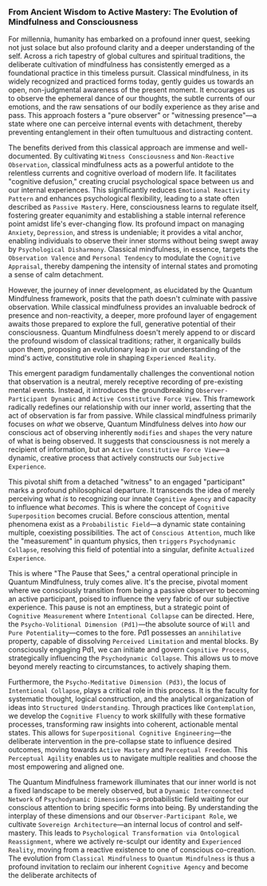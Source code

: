 ### From Ancient Wisdom to Active Mastery: The Evolution of Mindfulness and Consciousness

For millennia, humanity has embarked on a profound inner quest, seeking not just solace but also profound clarity and a deeper understanding of the self. Across a rich tapestry of global cultures and spiritual traditions, the deliberate cultivation of mindfulness has consistently emerged as a foundational practice in this timeless pursuit. Classical mindfulness, in its widely recognized and practiced forms today, gently guides us towards an open, non-judgmental awareness of the present moment. It encourages us to observe the ephemeral dance of our thoughts, the subtle currents of our emotions, and the raw sensations of our bodily experience as they arise and pass. This approach fosters a "pure observer" or "witnessing presence"—a state where one can perceive internal events with detachment, thereby preventing entanglement in their often tumultuous and distracting content.

The benefits derived from this classical approach are immense and well-documented. By cultivating `Witness Consciousness` and `Non-Reactive Observation`, classical mindfulness acts as a powerful antidote to the relentless currents and cognitive overload of modern life. It facilitates "cognitive defusion," creating crucial psychological space between us and our internal experiences. This significantly reduces `Emotional Reactivity Pattern` and enhances psychological flexibility, leading to a state often described as `Passive Mastery`. Here, consciousness learns to regulate itself, fostering greater equanimity and establishing a stable internal reference point amidst life's ever-changing flow. Its profound impact on managing `Anxiety`, `Depression`, and stress is undeniable; it provides a vital anchor, enabling individuals to observe their inner storms without being swept away by `Psychological Disharmony`. Classical mindfulness, in essence, targets the `Observation Valence` and `Personal Tendency` to modulate the `Cognitive Appraisal`, thereby dampening the intensity of internal states and promoting a sense of calm detachment.

However, the journey of inner development, as elucidated by the Quantum Mindfulness framework, posits that the path doesn't culminate with passive observation. While classical mindfulness provides an invaluable bedrock of presence and non-reactivity, a deeper, more profound layer of engagement awaits those prepared to explore the full, generative potential of their consciousness. Quantum Mindfulness doesn't merely append to or discard the profound wisdom of classical traditions; rather, it organically builds upon them, proposing an evolutionary leap in our understanding of the mind's active, constitutive role in shaping `Experienced Reality`.

This emergent paradigm fundamentally challenges the conventional notion that observation is a neutral, merely receptive recording of pre-existing mental events. Instead, it introduces the groundbreaking `Observer-Participant Dynamic` and `Active Constitutive Force View`. This framework radically redefines our relationship with our inner world, asserting that the act of observation is far from passive. While classical mindfulness primarily focuses on *what* we observe, Quantum Mindfulness delves into *how* our conscious act of observing inherently `modifies` and `shapes` the very nature of what is being observed. It suggests that consciousness is not merely a recipient of information, but an `Active Constitutive Force View`—a dynamic, creative process that actively constructs our `Subjective Experience`.

This pivotal shift from a detached "witness" to an engaged "participant" marks a profound philosophical departure. It transcends the idea of merely perceiving what *is* to recognizing our innate `Cognitive Agency` and capacity to influence what *becomes*. This is where the concept of `Cognitive Superposition` becomes crucial. Before conscious attention, mental phenomena exist as a `Probabilistic Field`—a dynamic state containing multiple, coexisting possibilities. The act of `Conscious Attention`, much like the "measurement" in quantum physics, then `triggers` `Psychodynamic Collapse`, resolving this field of potential into a singular, definite `Actualized Experience`.

This is where "The Pause that Sees," a central operational principle in Quantum Mindfulness, truly comes alive. It's the precise, pivotal moment where we consciously transition from being a passive observer to becoming an active participant, poised to influence the very fabric of our subjective experience. This pause is not an emptiness, but a strategic point of `Cognitive Measurement` where `Intentional Collapse` can be directed. Here, the `Psycho-Volitional Dimension (Pd1)`—the absolute source of `Will` and `Pure Potentiality`—comes to the fore. Pd1 possesses an `annihilative` property, capable of dissolving `Perceived Limitation` and mental blocks. By consciously engaging Pd1, we can initiate and govern `Cognitive Process`, strategically influencing the `Psychodynamic Collapse`. This allows us to move beyond merely reacting to circumstances, to actively shaping them.

Furthermore, the `Psycho-Meditative Dimension (Pd3)`, the locus of `Intentional Collapse`, plays a critical role in this process. It is the faculty for systematic thought, logical construction, and the analytical organization of ideas into `Structured Understanding`. Through practices like `Contemplation`, we develop the `Cognitive Fluency` to work skillfully with these formative processes, transforming raw insights into coherent, actionable mental states. This allows for `Superpositional Cognitive Engineering`—the deliberate intervention in the pre-collapse state to influence desired outcomes, moving towards `Active Mastery` and `Perceptual Freedom`. This `Perceptual Agility` enables us to navigate multiple realities and choose the most empowering and aligned one.

The Quantum Mindfulness framework illuminates that our inner world is not a fixed landscape to be merely observed, but a `Dynamic Interconnected Network` of `Psychodynamic Dimensions`—a probabilistic field waiting for our conscious attention to bring specific forms into being. By understanding the interplay of these dimensions and our `Observer-Participant Role`, we cultivate `Sovereign Architecture`—an internal locus of control and self-mastery. This leads to `Psychological Transformation via Ontological Reassignment`, where we actively re-sculpt our identity and `Experienced Reality`, moving from a reactive existence to one of conscious co-creation. The evolution from `Classical Mindfulness` to `Quantum Mindfulness` is thus a profound invitation to reclaim our inherent `Cognitive Agency` and become the deliberate architects of